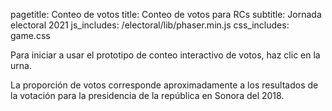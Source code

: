pagetitle: Conteo de votos
title: Conteo de votos para RCs
subtitle: Jornada electoral 2021
js_includes: /electoral/lib/phaser.min.js
css_includes: game.css

Para iniciar a usar el prototipo de conteo interactivo de votos, haz clic en la urna.

<div id="conteo-votos-contenedor">
  <div id="conteo-votos" class="demo" style="font-family: 'Libertinus Sans'">
    <script type="text/javascript" src="LoadingScene.js"></script>
    <script type="text/javascript" src="WelcomeScene.js"></script>
    <script type="text/javascript" src="DrawVoteScene.js"></script>
    <script type="text/javascript" src="CategorizeVoteScene.js"></script>
    <script type="text/javascript" src="game.js"></script>
  </div>
</div>

La proporción de votos corresponde aproximadamente a los resultados de la votación para la
presidencia de la república en Sonora del 2018.
